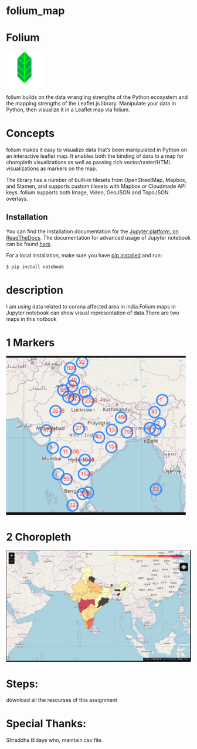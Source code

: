 # folium_map

# Folium 
![](folium/logo.jfif)


folium builds on the data wrangling strengths of the Python ecosystem and the mapping strengths of the Leaflet.js library. Manipulate your data in Python, then visualize it in a Leaflet map via folium.
 # Concepts
 
 folium makes it easy to visualize data that’s been manipulated in Python on an interactive leaflet map. It enables both the binding of data to a map for choropleth visualizations as well as passing rich vector/raster/HTML visualizations as markers on the map.

The library has a number of built-in tilesets from OpenStreetMap, Mapbox, and Stamen, and supports custom tilesets with Mapbox or Cloudmade API keys. folium supports both Image, Video, GeoJSON and TopoJSON overlays.

## Installation
You can find the installation documentation for the
[Jupyter platform, on ReadTheDocs](https://jupyter.readthedocs.io/en/latest/install.html).
The documentation for advanced usage of Jupyter notebook can be found
[here](https://jupyter-notebook.readthedocs.io/en/latest/).

For a local installation, make sure you have
[pip installed](https://pip.readthedocs.io/en/stable/installing/) and run:

    $ pip install notebook

# description 

I am using data related to corona affected area in india.Folium maps in Jupyter notebook can show visual representation of data.There are two maps in this notbook

# 1 Markers 
![](folium/no.PNG)
# 2 Choropleth
![](folium/clorephet.PNG)

# Steps:
download all the resourses of this assignment

# Special Thanks:

Shraddha Bidaye who, maintain csv file.
